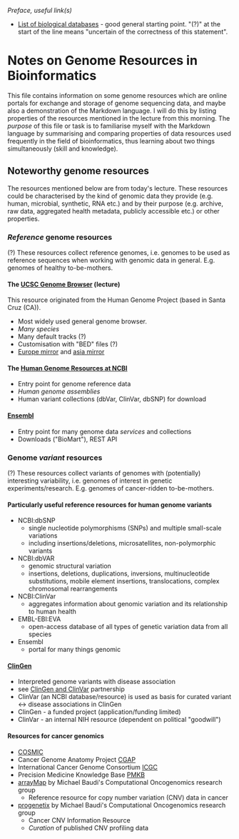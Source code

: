 _Preface, useful link(s)_
* [List of biological databases](https://en.wikipedia.org/wiki/List_of_biological_databases) - good general starting point.
"(?)" at the start of the line means "uncertain of the correctness of this statement".

# Notes on Genome Resources in Bioinformatics
This file contains information on some genome resources which are online portals for exchange and storage of genome sequencing data, and maybe also a demonstration of the Markdown language. I will do this by listing properties of the resources mentioned in the lecture from this morning.
The *purpose* of this file or task is to familiarise myself with the Markdown language by summarising and comparing properties of data resources used frequently in the field of bioinformatics, thus learning about two things simultaneously (skill and knowledge).

## Noteworthy genome resources
The resources mentioned below are from today's lecture. These resources could be characterised by the kind of genomic data they provide (e.g. human, microbial, synthetic, RNA etc.) and by their purpose (e.g. archive, raw data, aggregated health metadata, publicly accessible etc.) or other properties.

### _Reference_ genome resources
(?) These resources collect reference genomes, i.e. genomes to be used as reference sequences when working with genomic data in general. E.g. genomes of healthy to-be-mothers.

#### The [UCSC Genome Browser](https://genome.ucsc.edu/) (lecture)
This resource originated from the Human Genome Project (based in Santa Cruz (CA)).
* Most widely used general genome browser.
* _Many species_
* Many default tracks (?)
* Customisation with "BED" files (?)
* [Europe mirror](https://genome-euro.ucsc.edu/) and [asia mirror](https://genome-asia.ucsc.edu/)

#### The [Human Genome Resources at NCBI](https://www.ncbi.nlm.nih.gov/projects/genome/guide/human/)
* Entry point for genome reference data
* _Human genome assemblies_
* Human variant collections (dbVar, ClinVar, dbSNP) for download

#### [Ensembl](https://www.ensembl.org/index.html)
* Entry point for many genome data _services_ and collections
* Downloads ("BioMart"), REST API

### Genome _variant_ resources
(?) These resources collect variants of genomes with (potentially) interesting variability, i.e. genomes of interest in genetic experiments/research. E.g. genomes of cancer-ridden to-be-mothers.

#### Particularly useful reference resources for human genome variants
* NCBI:dbSNP
  * single nucleotide polymorphisms (SNPs) and multiple small-scale variations
  * including insertions/deletions, microsatellites, non-polymorphic variants
* NCBI:dbVAR
  * genomic structural variation
  * insertions, deletions, duplications, inversions, multinucleotide substitutions, mobile element insertions, translocations, complex chromosomal rearrangements
* NCBI:ClinVar
  * aggregates information about genomic variation and its relationship to human health
* EMBL-EBI:EVA
  * open-access database of all types of genetic variation data from all species
* Ensembl
  * portal for many things genomic

#### [ClinGen](https://clinicalgenome.org/)
* Interpreted genome variants with disease association
* see [ClinGen and ClinVar](https://www.clinicalgenome.org/about/clingen-clinvar-collaboration/) partnership
* ClinVar (an NCBI database/resource) is used as basis for curated variant <-> disease associations in ClinGen
* ClinGen - a funded project (application/funding limited)
* ClinVar - an internal NIH resource (dependent on political "goodwill")

#### Resources for cancer genomics
* [COSMIC](https://cancer.sanger.ac.uk/cosmic)
* Cancer Genome Anatomy Project [CGAP](https://en.wikipedia.org/wiki/Cancer_Genome_Anatomy_Project#See_also)
* International Cancer Genome Consortium [ICGC](https://dcc.icgc.org/)
* Precision Medicine Knowledge Base [PMKB](https://pmkb.weill.cornell.edu/)
* [arrayMap](https://arraymap.progenetix.org/progenetix-cohorts/arraymap/) by Michael Baudi's Computational Oncogenomics research group
  * Reference resource for copy number variation (CNV) data in cancer
* [progenetix](https://progenetix.org/) by Michael Baudi's Computational Oncogenomics research group
  * Cancer CNV Information Resource
  * _Curation_ of published CNV profiling data

